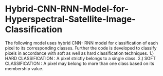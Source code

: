 # Hybrid-CNN-RNN-Model-for-Hyperspectral-Satellite-Image-Classification
The following model uses hybrid CNN- RNN model for classification of each pixel to its corresponding classes. Further the code is developed to classify pixels in accordance with soft as well as hard classification techniques.
1.) HARD CLASSIFICATION : A pixel strictly belongs to a single class. 
2.) SOFT CLASSIFICATION : A pixel may belong to more than one class based on its membership value. 
